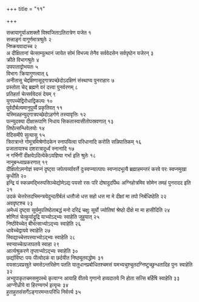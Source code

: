 +++
title = "११"

+++



सत्त्रायागूर्याअशक्तौ विश्वजिताऽतिरात्रेण यजेत १  
सत्त्राङ्गं वागूर्णमात्रश्रुतेः २  
निष्क्रयवादाच्च २  
अ दीक्षितानां चेत्साम्युत्थानं जायेत सोमं विभज्य तेनैव सर्ववेदसेन सर्वपृष्ठेन यजेरन् ३  
क्रीते विभागश्रुतेः ४  
उपपाताद्वोभयतः ५  
विभागः क्रियागुणत्वात् ६  
अनीतासु चेद्दक्षिणासूद्गात्रपच्छेदोऽदक्षिणं संस्थाप्य पुनराहारः ७  
प्रस्तोता चेद् ब्रह्मणे वरं दत्त्वा पुनर्वरणम् ८  
प्रतिहर्ता चेत्सर्ववेदसं देयम् ९  
युगपच्चेद्विरोधाद्विकल्पः १०  
पूर्वदौर्बल्यमानुपूर्व्ये प्रकृतिवत् ११  
यस्मिन्नहन्युद्गात्रपच्छेदोऽहर्गणे तस्यावृत्तिः १२  
पत्न्युदक्या दीक्षारूपाणि निधाय सिकतास्वासीतोपस्रवणात् १३  
तिष्ठेत्सन्धिवेलयोः १४  
वेदिसमीपे सुत्यासु १५  
त्रिरात्रान्ते गोमूत्रमिश्रेणोदकेन स्नापयित्वा परिधानादि करोति सन्निपातिकम् १६  
प्रजातायाश्च दशरात्रादूर्ध्वं स्नानादि १७  
न गर्भिणीं दीक्षयेऽदित्येकेऽयज्ञिया गर्भा इति श्रुतेः १८  
नानूबन्ध्याप्रकरणात् १९  
दीक्षितोऽमनोज्ञं स्वप्नं दृष्ट्वा जपेत्पर्य्यावर्त्ते दुःस्वप्न्यात्पापः स्वप्नादभूत्यै ब्रह्माहमन्तरं करवे परः स्वप्नमुखा कृधीति २०  
इन्द्रि यं स्कन्नमद्भिरुपसिञ्चेद्योमेऽद्य पयसो रसः परि दोषादुदर्पिथः अग्निहोत्रमिव सोमेन तमहं पुनरादद इति २१  
उदकं चेत्तरेत्तदभिमन्त्रयेदुन्दतीर्बलं धत्तौजो धत्त सहो धत्त मा मे दीक्षां मा तपो निर्बधिष्ठेति २२  
अववृष्टश्च २३  
अमेध्यं दृष्ट्वा सूर्यमुपतिष्ठेताबद्धं मनो दरिद्रं चक्षुः सूर्यो ज्योतिषां श्रेष्ठो दीक्षे मा मा हासीदिति २४  
शोणितं चेत्कुर्याद्रुद्रि याभ्योऽद्भ्यः स्वाहेति जुहुयात् २५  
निष्ठीवेच्चेत् बीभत्साभ्योऽद्भ्यः स्वाहेति २६  
धावेच्चेद्वायवे स्वाहेति २७  
स्विद्याच्चेत्तपस्याभ्योऽद्भ्यः स्वाहेति २८  
स्वप्याच्चेत्प्रजापतये स्वाहा २९  
आर्त्यश्रुकरणे तृप्ताभ्योऽद्भ्यः स्वाहेति ३०  
छर्द्याविष्टः पयः पीत्वोदकं वा छर्दयीत निष्ठ्यूतवद्धोमः ३१  
वयसाऽवप्रस्रुते चमसेऽन्तरिक्षेण पतति यातुधानप्रबोधितश्चमसं यमभ्यचुश्चुतदग्निष्टुच्छुन्धतादिह पुनः स्वाहेति ३२  
अभ्युपाकृतचमसमुपस्थे कृत्वाग्न आयाहि वीतये गृणानो हव्यदातये नि होता सत्सि बर्हिषि स्वाहेति ३३  
आग्नीध्रीये वा हिरण्यगर्भ इत्यृचः ३४  
हुताहुतसंसर्गेऽङ्गारमन्तःपरिधि निर्वर्त्त्य ३५  